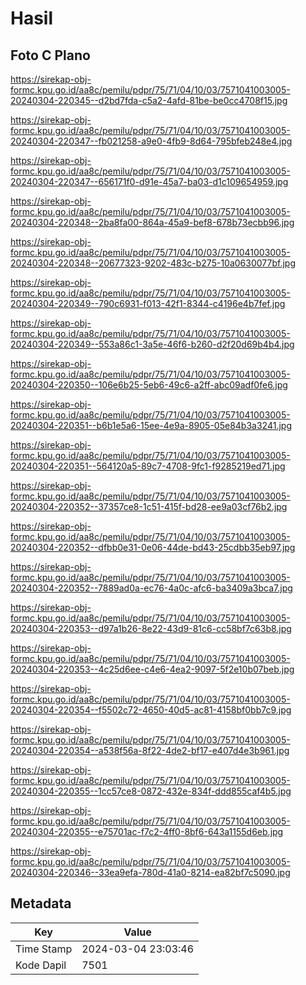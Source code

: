 # Hasil

## Foto C Plano

https://sirekap-obj-formc.kpu.go.id/aa8c/pemilu/pdpr/75/71/04/10/03/7571041003005-20240304-220345--d2bd7fda-c5a2-4afd-81be-be0cc4708f15.jpg

https://sirekap-obj-formc.kpu.go.id/aa8c/pemilu/pdpr/75/71/04/10/03/7571041003005-20240304-220347--fb021258-a9e0-4fb9-8d64-795bfeb248e4.jpg

https://sirekap-obj-formc.kpu.go.id/aa8c/pemilu/pdpr/75/71/04/10/03/7571041003005-20240304-220347--656171f0-d91e-45a7-ba03-d1c109654959.jpg

https://sirekap-obj-formc.kpu.go.id/aa8c/pemilu/pdpr/75/71/04/10/03/7571041003005-20240304-220348--2ba8fa00-864a-45a9-bef8-678b73ecbb96.jpg

https://sirekap-obj-formc.kpu.go.id/aa8c/pemilu/pdpr/75/71/04/10/03/7571041003005-20240304-220348--20677323-9202-483c-b275-10a0630077bf.jpg

https://sirekap-obj-formc.kpu.go.id/aa8c/pemilu/pdpr/75/71/04/10/03/7571041003005-20240304-220349--790c6931-f013-42f1-8344-c4196e4b7fef.jpg

https://sirekap-obj-formc.kpu.go.id/aa8c/pemilu/pdpr/75/71/04/10/03/7571041003005-20240304-220349--553a86c1-3a5e-46f6-b260-d2f20d69b4b4.jpg

https://sirekap-obj-formc.kpu.go.id/aa8c/pemilu/pdpr/75/71/04/10/03/7571041003005-20240304-220350--106e6b25-5eb6-49c6-a2ff-abc09adf0fe6.jpg

https://sirekap-obj-formc.kpu.go.id/aa8c/pemilu/pdpr/75/71/04/10/03/7571041003005-20240304-220351--b6b1e5a6-15ee-4e9a-8905-05e84b3a3241.jpg

https://sirekap-obj-formc.kpu.go.id/aa8c/pemilu/pdpr/75/71/04/10/03/7571041003005-20240304-220351--564120a5-89c7-4708-9fc1-f9285219ed71.jpg

https://sirekap-obj-formc.kpu.go.id/aa8c/pemilu/pdpr/75/71/04/10/03/7571041003005-20240304-220352--37357ce8-1c51-415f-bd28-ee9a03cf76b2.jpg

https://sirekap-obj-formc.kpu.go.id/aa8c/pemilu/pdpr/75/71/04/10/03/7571041003005-20240304-220352--dfbb0e31-0e06-44de-bd43-25cdbb35eb97.jpg

https://sirekap-obj-formc.kpu.go.id/aa8c/pemilu/pdpr/75/71/04/10/03/7571041003005-20240304-220352--7889ad0a-ec76-4a0c-afc6-ba3409a3bca7.jpg

https://sirekap-obj-formc.kpu.go.id/aa8c/pemilu/pdpr/75/71/04/10/03/7571041003005-20240304-220353--d97a1b26-8e22-43d9-81c6-cc58bf7c63b8.jpg

https://sirekap-obj-formc.kpu.go.id/aa8c/pemilu/pdpr/75/71/04/10/03/7571041003005-20240304-220353--4c25d6ee-c4e6-4ea2-9097-5f2e10b07beb.jpg

https://sirekap-obj-formc.kpu.go.id/aa8c/pemilu/pdpr/75/71/04/10/03/7571041003005-20240304-220354--f5502c72-4650-40d5-ac81-4158bf0bb7c9.jpg

https://sirekap-obj-formc.kpu.go.id/aa8c/pemilu/pdpr/75/71/04/10/03/7571041003005-20240304-220354--a538f56a-8f22-4de2-bf17-e407d4e3b961.jpg

https://sirekap-obj-formc.kpu.go.id/aa8c/pemilu/pdpr/75/71/04/10/03/7571041003005-20240304-220355--1cc57ce8-0872-432e-834f-ddd855caf4b5.jpg

https://sirekap-obj-formc.kpu.go.id/aa8c/pemilu/pdpr/75/71/04/10/03/7571041003005-20240304-220355--e75701ac-f7c2-4ff0-8bf6-643a1155d6eb.jpg

https://sirekap-obj-formc.kpu.go.id/aa8c/pemilu/pdpr/75/71/04/10/03/7571041003005-20240304-220346--33ea9efa-780d-41a0-8214-ea82bf7c5090.jpg


## Metadata

| Key        | Value               |
| ---------- | ------------------- |
| Time Stamp | 2024-03-04 23:03:46 |
| Kode Dapil | 7501                |



